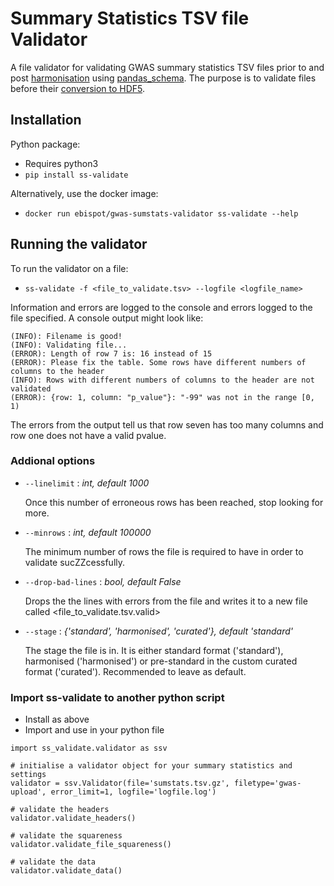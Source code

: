 # Summary Statistics TSV file Validator

A file validator for validating GWAS summary statistics TSV files prior to and post [harmonisation](https://github.com/EBISPOT/sum-stats-formatter/tree/master/harmonisation) using [pandas_schema](https://tmiguelt.github.io/PandasSchema/). The purpose is to validate files before their [conversion to HDF5](https://github.com/EBISPOT/SumStats/).

## Installation
Python package:
- Requires python3
- `pip install ss-validate`

Alternatively, use the docker image: 
- `docker run ebispot/gwas-sumstats-validator ss-validate --help`

## Running the validator
To run the validator on a file:
- `ss-validate -f <file_to_validate.tsv> --logfile <logfile_name>`

Information and errors are logged to the console and errors logged to the file specified. A console output might look like:
```
(INFO): Filename is good!
(INFO): Validating file...
(ERROR): Length of row 7 is: 16 instead of 15
(ERROR): Please fix the table. Some rows have different numbers of columns to the header
(INFO): Rows with different numbers of columns to the header are not validated
(ERROR): {row: 1, column: "p_value"}: "-99" was not in the range [0, 1)
```
The errors from the output tell us that row seven has too many columns and row one does not have a valid pvalue. 

### Addional options
- `--linelimit` : _int, default 1000_

   Once this number of erroneous rows has been reached, stop looking for more.
- `--minrows` : _int, default 100000_

   The minimum number of rows the file is required to have in order to validate sucZZcessfully.
- `--drop-bad-lines` : _bool, default False_

   Drops the the lines with errors from the file and writes it to a new file called <file_to_validate.tsv.valid>
- `--stage` : _{'standard', 'harmonised', 'curated'}, default 'standard'_

   The stage the file is in. It is either standard format ('standard'), harmonised ('harmonised') or pre-standard in the custom curated format ('curated'). Recommended to leave as default.

### Import ss-validate to another python script
- Install as above
- Import and use in your python file 
```
import ss_validate.validator as ssv

# initialise a validator object for your summary statistics and settings 
validator = ssv.Validator(file='sumstats.tsv.gz', filetype='gwas-upload', error_limit=1, logfile='logfile.log')

# validate the headers
validator.validate_headers()

# validate the squareness
validator.validate_file_squareness()

# validate the data
validator.validate_data()
```